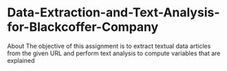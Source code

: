 # Data-Extraction-and-Text-Analysis-for-Blackcoffer-Company
About The objective of this assignment is to extract textual data articles from the given URL and perform text analysis to compute variables that are explained
